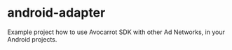 # android-adapter
Example project how to use Avocarrot SDK with other Ad Networks, in your Android projects.
